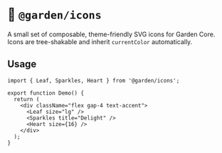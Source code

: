 # 🌿 `@garden/icons`

A small set of composable, theme-friendly SVG icons for Garden Core.  
Icons are tree-shakable and inherit `currentColor` automatically.

## Usage

```tsx
import { Leaf, Sparkles, Heart } from '@garden/icons';

export function Demo() {
  return (
    <div className="flex gap-4 text-accent">
      <Leaf size="lg" />
      <Sparkles title="Delight" />
      <Heart size={16} />
    </div>
  );
}
```
